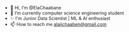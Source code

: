 - 👋 Hi, I’m @ElaChaabane
- 🌱 I’m currently computer science engineering student
- ✨ I'm Junior Data Scientist | ML & AI enthusiast
- 📫 How to reach me alaiichaaben@gmail.com

<!---
ElaChaabane/ElaChaabane is a ✨ special ✨ repository because its `README.md` (this file) appears on your GitHub profile.
You can click the Preview link to take a look at your changes.
--->
